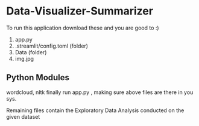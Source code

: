# Data-Visualizer-Summarizer
To run this application 
download these and you are good to :)
1. app.py
2. .streamlit/config.toml (folder)
3. Data (folder)
4. img.jpg


## Python Modules
wordcloud, nltk
finally run app.py , making sure above files are there in you sys.

Remaining files contain the Exploratory Data Analysis conducted on the given dataset
